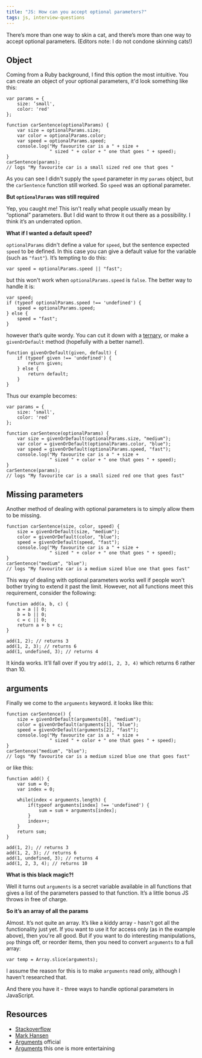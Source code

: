 ```yaml
---
title: "JS: How can you accept optional parameters?"
tags: js, interview-questions
---
```


There’s more than one way to skin a cat, and there’s more than one way to accept optional parameters. (Editors note: I do not condone skinning cats!)

## Object

Coming from a Ruby background, I find this option the most intuitive. You can create an object of your optional parameters, it'd look something like this:

```
var params = {
    size: ’small',
    color: 'red'
};

function carSentence(optionalParams) {
    var size = optionalParams.size;
    var color = optionalParams.color;
    var speed = optionalParams.speed;
    console.log("My favourite car is a " + size +
                " sized " + color + " one that goes " + speed);
}
carSentence(params);
// logs "My favourite car is a small sized red one that goes "
```

As you can see I didn't supply the `speed` parameter in my `params` object, but the `carSentence` function still worked. So `speed` was an optional parameter.

**But `optionalParams` was still required**

Yep, you caught me! This isn't really what people usually mean by “optional” parameters. But I did want to throw it out there as a possibility. I think it’s an underrated option.

**What if I wanted a default speed?**

`optionalParams` didn't define a value for `speed`, but the sentence expected `speed` to be defined. In this case you can give a default value for the variable (such as `"fast"`). It’s tempting to do this:

```
var speed = optionalParams.speed || "fast";
```

but this won't work when `optionalParams.speed` is `false`. The better way to handle it is:

```
var speed;
if (typeof optionalParams.speed !== 'undefined') {
    speed = optionalParams.speed;
} else {
    speed = "fast";
}
```

however that’s quite wordy. You can cut it down with a [ternary](/blog/2014/js-ternary/), or make a `givenOrDefault` method (hopefully with a better name!).

```
function givenOrDefault(given, default) {
    if (typeof given !== 'undefined') {
        return given;
    } else {
        return default;
    }
}
```

Thus our example becomes:

```
var params = {
    size: ’small',
    color: 'red'
};

function carSentence(optionalParams) {
    var size = givenOrDefault(optionalParams.size, "medium");
    var color = givenOrDefault(optionalParams.color, "blue");
    var speed = givenOrDefault(optionalParams.speed, "fast");
    console.log("My favourite car is a " + size +
                " sized " + color + " one that goes " + speed);
}
carSentence(params);
// logs "My favourite car is a small sized red one that goes fast"
```


## Missing parameters

Another method of dealing with optional parameters is to simply allow them to be missing.

```
function carSentence(size, color, speed) {
    size = givenOrDefault(size, "medium");
    color = givenOrDefault(color, "blue");
    speed = givenOrDefault(speed, "fast");
    console.log("My favourite car is a " + size +
                " sized " + color + " one that goes " + speed);
}
carSentence("medium", "blue");
// logs "My favourite car is a medium sized blue one that goes fast"
```

This way of dealing with optional parameters works well if people won't bother trying to extend it past the limit. However, not all functions meet this requirement, consider the following:

```
function add(a, b, c) {
    a = a || 0;
    b = b || 0;
    c = c || 0;
    return a + b + c;
}

add(1, 2); // returns 3
add(1, 2, 3); // returns 6
add(1, undefined, 3); // returns 4
```

It kinda works. It'll fall over if you try `add(1, 2, 3, 4)` which returns 6 rather than 10.

## arguments

Finally we come to the `arguments` keyword. it looks like this:

```
function carSentence() {
    size = givenOrDefault(arguments[0], "medium");
    color = givenOrDefault(arguments[1], "blue");
    speed = givenOrDefault(arguments[2], "fast");
    console.log("My favourite car is a " + size +
                " sized " + color + " one that goes " + speed);
}
carSentence("medium", "blue");
// logs "My favourite car is a medium sized blue one that goes fast"
```

or like this:

```
function add() {
    var sum = 0;
    var index = 0;

    while(index < arguments.length) {
        if(typeof arguments[index] !== 'undefined') {
            sum = sum + arguments[index];
        }
        index++;
    }
    return sum;
}

add(1, 2); // returns 3
add(1, 2, 3); // returns 6
add(1, undefined, 3); // returns 4
add(1, 2, 3, 4); // returns 10
```

**What is this black magic?!**

Well it turns out `arguments` is a secret variable available in all functions that gives a list of the parameters passed to that function. It’s a little bonus JS throws in free of charge.

**So it’s an array of all the params**

Almost. It’s not quite an array. It’s like a kiddy array - hasn't got all the functionality just yet. If you want to use it for access only (as in the example above), then you're all good. But if you want to do interesting manipulations, `pop` things off, or reorder items, then you need to convert `arguments` to a full array:

```
var temp = Array.slice(arguments);
```

I assume the reason for this is to make `arguments` read only, although I haven't researched that.

And there you have it - three ways to handle optional parameters in JavaScript.

## Resources

* [Stackoverflow](http://stackoverflow.com/questions/148901/is-there-a-better-way-to-do-optional-function-parameters-in-javascript)
* [Mark Hansen](http://www.markhansen.co.nz/javascript-optional-parameters/)
* [Arguments](https://developer.mozilla.org/en-US/docs/Web/JavaScript/Reference/Functions/arguments) official
* [Arguments](https://javascriptweblog.wordpress.com/2011/01/18/javascripts-arguments-object-and-beyond/) this one is more entertaining